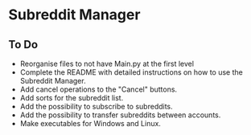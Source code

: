 # Subreddit Manager

## To Do

- Reorganise files to not have Main.py at the first level
- Complete the README with detailed instructions on how to use the Subreddit Manager.
- Add cancel operations to the "Cancel" buttons.
- Add sorts for the subreddit list.
- Add the possibility to subscribe to subreddits.
- Add the possibility to transfer subreddits between accounts.
- Make executables for Windows and Linux.
